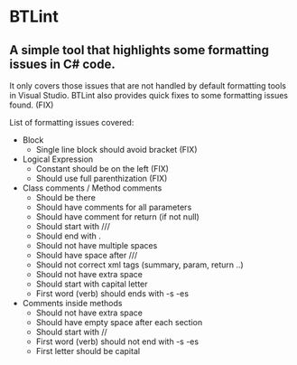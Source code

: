 # BTLint

## A simple tool that highlights some formatting issues in C# code.
It only covers those issues that are not handled by default formatting tools in Visual Studio.
BTLint also provides quick fixes to some formatting issues found. (FIX)

List of formatting issues covered:

 * Block
    * Single line block should avoid bracket (FIX)
 * Logical Expression
    * Constant should be on the left (FIX)
    * Should use full parenthization (FIX) 
 * Class comments / Method comments
    * Should be there
    * Should have comments for all parameters
    * Should have comment for return (if not null)
    * Should start with ///
    * Should end with . 
    * Should not have multiple spaces
    * Should have space after ///
    * Should not correct xml tags (summary, param, return ..)
    * Should not have extra space
    * Should start with capital letter
    * First word (verb) should ends with -s -es
 * Comments inside methods
    * Should not have extra space
    * Should have empty space after each section
    * Should start with //
    * First word (verb) should not end with -s -es
    * First letter should be capital
